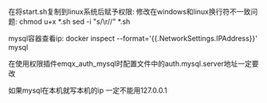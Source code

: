在将start.sh复制到linux系统后赋予权限:
修改在windows和linux换行符不一致问题:
chmod u+x *.sh
sed -i "s/\r//" *.sh

mysql容器查看ip:
docker inspect --format='{{.NetworkSettings.IPAddress}}' mysql


在使用权限插件emqx_auth_mysql时配置文件中的auth.mysql.server地址一定要改

如果mysql在本机就写本机的ip 一定不能用127.0.0.1